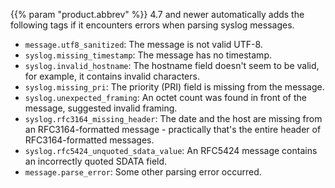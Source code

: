 ---
---
<!-- This file is under the copyright of Axoflow, and licensed under Apache License 2.0, except for using the Axoflow and AxoSyslog trademarks. -->

{{% param "product.abbrev" %}} 4.7 and newer automatically adds the following tags if it encounters errors when parsing syslog messages.

- `message.utf8_sanitized`: The message is not valid UTF-8.
- `syslog.missing_timestamp`: The message has no timestamp.
- `syslog.invalid_hostname`: The hostname field doesn't seem to be valid, for example, it contains invalid characters.
- `syslog.missing_pri`: The priority (PRI) field is missing from the message.
- `syslog.unexpected_framing`: An octet count was found in front of the message, suggested invalid framing.
- `syslog.rfc3164_missing_header`: The date and the host are missing from an RFC3164-formatted message - practically that's the entire header of RFC3164-formatted messages.
- `syslog.rfc5424_unquoted_sdata_value`: An RFC5424 message contains an incorrectly quoted SDATA field.
- `message.parse_error`: Some other parsing error occurred.
